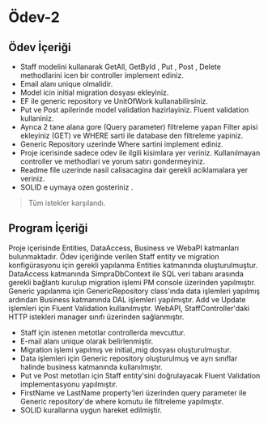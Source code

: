 # Ödev-2
## Ödev İçeriği
- Staff modelini kullanarak GetAll, GetById , Put , Post , Delete methodlarini icen bir controller implement ediniz.
- Email alanı unique olmalidir.
- Model icin initial migration dosyası ekleyiniz.
- EF ile generic repository ve UnitOfWork kullanabilirsiniz.
- Put ve Post apilerinde model validation hazirlayiniz. Fluent validation kullaniniz.
- Ayrıca 2 tane alana gore (Query parameter) filtreleme yapan Filter apisi ekleyiniz (GET) ve WHERE sarti ile database den filtreleme yapiniz.
- Generic Repository uzerinde Where sartini implement ediniz.
- Proje icerisinde sadece odev ile ilgili kisimlara yer veriniz. Kullanılmayan controller ve methodlari ve yorum satırı  gondermeyiniz.
- Readme file uzerinde nasil calisacagina dair gerekli aciklamalara yer veriniz.
- SOLID e uymaya ozen gosteriniz .
> Tüm istekler karşılandı. 

## Program İçeriği
Proje içerisinde Entities, DataAccess, Business ve WebaPI katmanları bulunmaktadır. Ödev içeriğinde verilen Staff entity ve migration konfigürasyonu için gerekli yapılanma Entities katmanında oluşturulmuştur. DataAccess katmanında SimpraDbContext ile SQL veri tabanı arasında gerekli bağlantı kurulup migration işlemi PM console üzerinden yapılmıştır. Generic yapılanma için GenericRepository class'ında data işlemleri yapılmış ardından Business katmanında DAL işlemleri yapılmıştır. Add ve Update işlemleri için Fluent Validation kullanılmıştır. WebAPI, StaffController'daki HTTP istekleri manager sınıfı üzerinden sağlanmıştır.

- Staff için istenen metotlar controllerda mevcuttur. 
- E-mail alanı unique olarak belirlenmiştir. 
- Migration işlemi yapılmış ve initial_mig dosyası oluşturulmuştur. 
- Data işlemleri için Generic repository oluşturulmuş ve ayrı sınıflar halinde business katmanında kullanılmıştır. 
- Put ve Post metotları için Staff entity'sini doğrulayacak Fluent Validation implementasyonu yapılmıştır. 
- FirstName ve LastName property'leri üzerinden query parameter ile Generic repository'de where komutu ile filtreleme yapılmıştır. 
- SOLID kurallarına uygun hareket edilmiştir.
